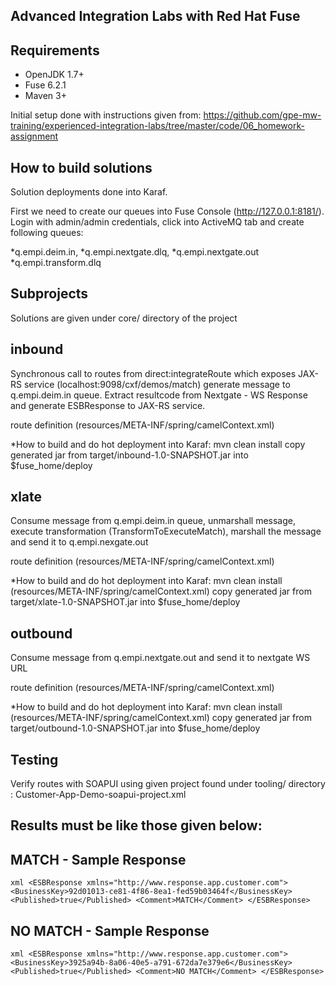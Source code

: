 Advanced Integration Labs with Red Hat Fuse
--

Requirements
--
- OpenJDK 1.7+
- Fuse 6.2.1
- Maven 3+

Initial setup done with instructions given from:
https://github.com/gpe-mw-training/experienced-integration-labs/tree/master/code/06_homework-assignment

How to build solutions
--
Solution deployments done into Karaf.

First we need to create our queues into Fuse Console (http://127.0.0.1:8181/). Login with admin/admin credentials, click into ActiveMQ tab and create following queues: 

*q.empi.deim.in, 
*q.empi.nextgate.dlq, 
*q.empi.nextgate.out
*q.empi.transform.dlq

Subprojects
---
Solutions are given under core/ directory of the project

inbound
---
 Synchronous call to routes from direct:integrateRoute which exposes JAX-RS service (localhost:9098/cxf/demos/match) generate message to q.empi.deim.in queue. Extract resultcode from Nextgate - WS Response and generate ESBResponse to JAX-RS service.

 route definition (resources/META-INF/spring/camelContext.xml)

*How to build and do hot deployment into Karaf:
  mvn clean install
  copy generated jar from target/inbound-1.0-SNAPSHOT.jar into $fuse_home/deploy
 
xlate
---
  Consume message from q.empi.deim.in queue, unmarshall message, execute transformation (TransformToExecuteMatch), marshall the message and send it to q.empi.nexgate.out 
 
 route definition (resources/META-INF/spring/camelContext.xml)
 
*How to build and do hot deployment into Karaf:
  mvn clean install (resources/META-INF/spring/camelContext.xml)
  copy generated jar from target/xlate-1.0-SNAPSHOT.jar into $fuse_home/deploy 
    
outbound
---
  Consume message from q.empi.nextgate.out and send it to nextgate WS URL

  route definition (resources/META-INF/spring/camelContext.xml)

*How to build and do hot deployment into Karaf:
  mvn clean install (resources/META-INF/spring/camelContext.xml)
  copy generated jar from target/outbound-1.0-SNAPSHOT.jar into $fuse_home/deploy 
  

Testing
--
Verify routes with SOAPUI using given project found under tooling/ directory : Customer-App-Demo-soapui-project.xml

Results must be like those given below:
--
MATCH - Sample Response
---
``xml
<ESBResponse xmlns="http://www.response.app.customer.com">
   <BusinessKey>92d01013-ce81-4f86-8ea1-fed59b03464f</BusinessKey>
   <Published>true</Published>
   <Comment>MATCH</Comment>
</ESBResponse>
``

NO MATCH - Sample Response
---
``xml
<ESBResponse xmlns="http://www.response.app.customer.com">
   <BusinessKey>3925a94b-8a06-40e5-a791-672da7e379e6</BusinessKey>
   <Published>true</Published>
   <Comment>NO MATCH</Comment>
</ESBResponse>
``

